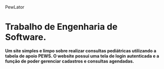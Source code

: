 PewLator
# Trabalho de Engenharia de Software.

**Um site simples e limpo sobre realizar consultas pediátricas utilizando a tabela de apoio PEWS. O website possui uma tela de login autenticada e a função de poder gerenciar cadastros e consultas agendadas.**



